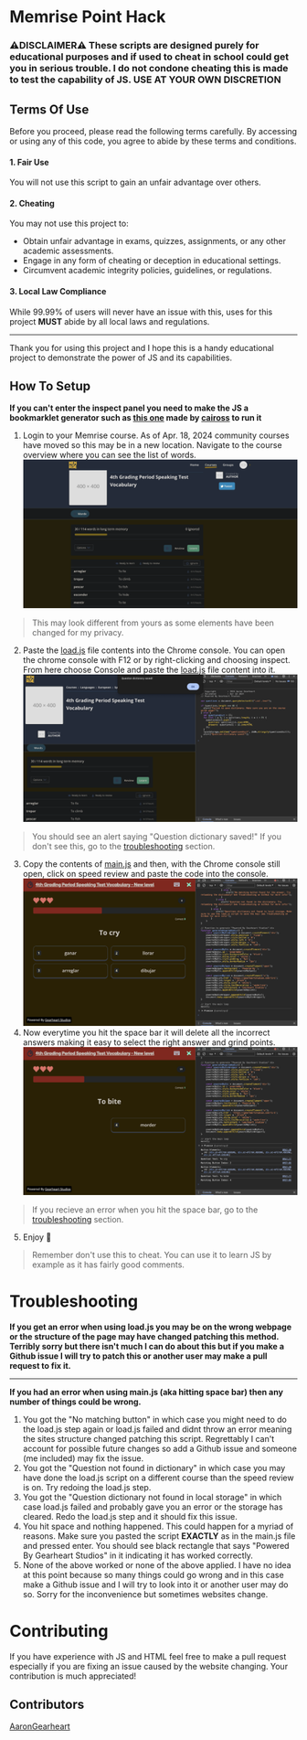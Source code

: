 # Memrise Point Hack
### **⚠️DISCLAIMER⚠️** These scripts are designed purely for educational purposes and if used to cheat in school could get you in serious trouble. I do not condone cheating this is made to test the capability of JS. USE AT YOUR OWN DISCRETION

## Terms Of Use
Before you proceed, please read the following terms carefully. By accessing or using any of this code, you agree to abide by these terms and conditions.
#### 1. Fair Use
You will not use this script to gain an unfair advantage over others.
#### 2. Cheating
You may not use this project to:
- Obtain unfair advantage in exams, quizzes, assignments, or any other academic assessments.
- Engage in any form of cheating or deception in educational settings.
- Circumvent academic integrity policies, guidelines, or regulations.
#### 3. Local Law Compliance
While 99.99% of users will never have an issue with this, uses for this project **MUST** abide by all local laws and regulations.
<hr>
Thank you for using this project and I hope this is a handy educational project to demonstrate the power of JS and its capabilities.

## How To Setup
**If you can't enter the inspect panel you need to make the JS a bookmarklet generator such as [this one](https://caiorss.github.io/bookmarklet-maker/) made by [caiross](https://github.com/caiorss) to run it**
1. Login to your Memrise course. As of Apr. 18, 2024 community courses have moved so this may be in a new location. Navigate to the course overview where you can see the list of words. 
![Example Memrise Course](assets/examplecourse.png)
> This may look different from yours as some elements have been changed for my privacy.
2. Paste the [load.js](load.js) file contents into the Chrome console. You can open the chrome console with F12 or by right-clicking and choosing inspect. From here choose Console and paste the [load.js](load.js) file content into it.
![Pasting the load.js into the console](assets/loadjs.png)
> You should see an alert saying "Question dictionary saved!" If you don't see this, go to the [troubleshooting](#troubleshooting) section.
3. Copy the contents of [main.js](main.js) and then, with the Chrome console still open, click on speed review and paste the code into the console.
![Pasting the main.js into the console](assets/mainjs.png)
4. Now everytime you hit the space bar it will delete all the incorrect answers making it easy to select the right answer and grind points.
![main.js in action](assets/mainjsdemo.png)
> If you recieve an error when you hit the space bar, go to the [troubleshooting](#troubleshooting) section.
5. Enjoy 🎉
> Remember don't use this to cheat. You can use it to learn JS by example as it has fairly good comments.

# Troubleshooting
**If you get an error when using load.js you may be on the wrong webpage or the structure of the page may have changed patching this method. Terribly sorry but there isn't much I can do about this but if you make a Github issue I will try to patch this or another user may make a pull request to fix it.** <hr>
**If you had an error when using main.js (aka hitting space bar) then any number of things could be wrong.**
1. You got the "No matching button" in which case you might need to do the load.js step again or load.js failed and didnt throw an error meaning the sites structure changed patching this script. Regrettably I can't account for possible future changes so add a Github issue and someone (me included) may fix the issue.
2. You got the "Question not found in dictionary" in which case you may have done the load.js script on a different course than the speed review is on. Try redoing the load.js step.
3. You got the "Question dictionary not found in local storage" in which case load.js failed and probably gave you an error or the storage has cleared. Redo the load.js step and it should fix this issue.
4. You hit space and nothing happened. This could happen for a myriad of reasons. Make sure you pasted the script **EXACTLY** as in the main.js file and pressed enter. You should see black rectangle that says "Powered By Gearheart Studios" in it indicating it has worked correctly.
5. None of the above worked or none of the above applied. I have no idea at this point because so many things could go wrong and in this case make a Github issue and I will try to look into it or another user may do so. Sorry for the inconvenience but sometimes websites change.
# Contributing
If you have experience with JS and HTML feel free to make a pull request especially if you are fixing an issue caused by the website changing.
Your contribution is much appreciated!
## Contributors
[AaronGearheart](https://github.com/AaronGearheart)
